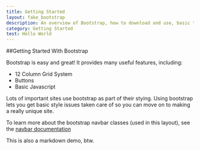 ```yaml
---
title: Getting Started
layout: fake_bootstrap
description: An overview of Bootstrap, how to download and use, basic templates and examples, and more.
category: Getting Started
test: Hello World
---
```

##Getting Started With Bootstrap

Bootstrap is easy and great! It provides many useful features, including:
* 12 Column Grid System
* Buttons
* Basic Javascript

Lots of important sites use bootstrap as part of their stying. Using bootstrap lets you get basic style issues taken care of so you can move on to making a really unique site.

To learn more about the bootstrap navbar classes (used in this layout), see the [navbar documentation](https://getbootstrap.com/components/#navbar)

This is also a markdown demo, btw.
